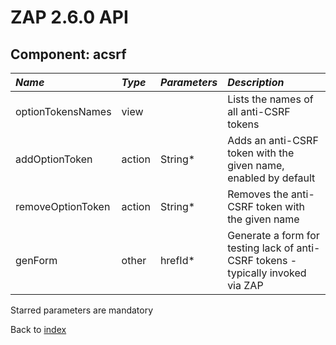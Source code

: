 # ZAP 2.6.0 API
## Component: acsrf
| _Name_ | _Type_ | _Parameters_ | _Description_ |
|:-------|:-------|:-------------|:--------------|
| optionTokensNames| view |  | Lists the names of all anti-CSRF tokens |
| addOptionToken| action | String*  | Adds an anti-CSRF token with the given name, enabled by default |
| removeOptionToken| action | String*  | Removes the anti-CSRF token with the given name |
| genForm| other | hrefId*  | Generate a form for testing lack of anti-CSRF tokens - typically invoked via ZAP |

Starred parameters are mandatory

Back to [index](ApiGen_Index)

